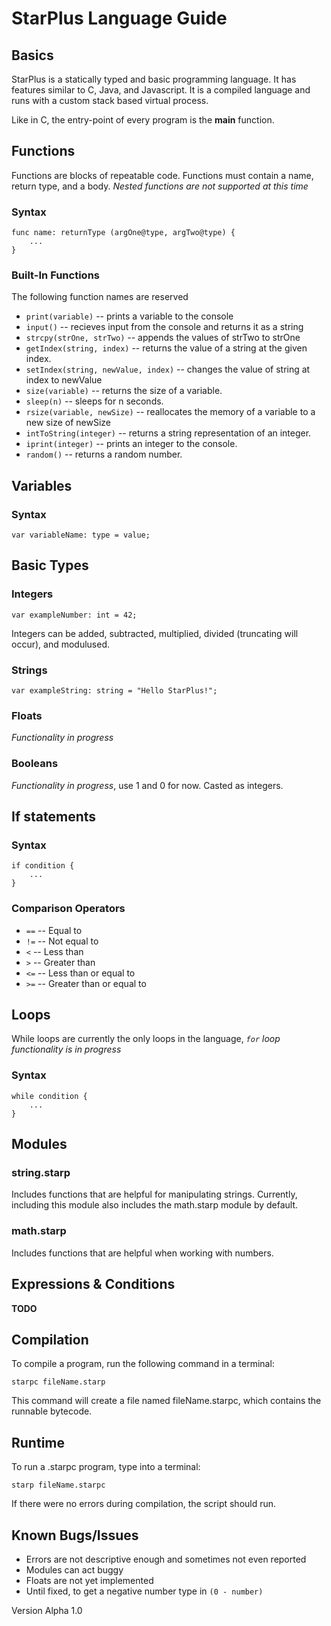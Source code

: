 # StarPlus Language Guide

## Basics
StarPlus is a statically typed and basic programming language. It has features similar to C, Java, and Javascript. It is a compiled language and runs with a custom stack based virtual process.

Like in C, the entry-point of every program is the __main__ function.


## Functions
Functions are blocks of repeatable code. Functions must contain a name, return type, and a body. _Nested functions are not supported at this time_
### Syntax

    func name: returnType (argOne@type, argTwo@type) {
        ...
    }

### Built-In Functions
The following function names are reserved
- `print(variable)` -- prints a variable to the console 
- `input()` -- recieves input from the console and returns it as a string
- `strcpy(strOne, strTwo)` -- appends the values of strTwo to strOne
- `getIndex(string, index)` -- returns the value of a string at the given index. 
- `setIndex(string, newValue, index)` -- changes the value of string at index to newValue
- `size(variable)` -- returns the size of a variable.
- `sleep(n)` -- sleeps for n seconds.
- `rsize(variable, newSize)` -- reallocates the memory of a variable to a new size of newSize
- `intToString(integer)` -- returns a string representation of an integer.
- `iprint(integer)` -- prints an integer to the console.
- `random()` -- returns a random number.

## Variables

### Syntax

    var variableName: type = value;

## Basic Types

### Integers

    var exampleNumber: int = 42;

Integers can be added, subtracted, multiplied, divided (truncating will occur), and modulused.


### Strings
    var exampleString: string = "Hello StarPlus!";
### Floats
_Functionality in progress_
### Booleans
_Functionality in progress_, use 1 and 0 for now. Casted as integers.
## If statements
### Syntax

    if condition {
        ...
    }

### Comparison Operators
- `==` -- Equal to
- `!=` -- Not equal to
- `<` -- Less than
- `>` -- Greater than
- `<=` -- Less than or equal to
- `>=` -- Greater than or equal to

## Loops
While loops are currently the only loops in the language, _`for` loop functionality is in progress_ 
### Syntax

    while condition {
        ...
    }

## Modules

### string.starp
Includes functions that are helpful for manipulating strings. Currently, including this module also includes the math.starp module by default.
### math.starp

Includes functions that are helpful when working with numbers.

## Expressions & Conditions
__TODO__

## Compilation
To compile a program, run the following command in a terminal:
    
    starpc fileName.starp

This command will create a file named fileName.starpc, which contains the runnable bytecode.

## Runtime

To run a .starpc program, type into a terminal:

    starp fileName.starpc

If there were no errors during compilation, the script should run.

## Known Bugs/Issues
- Errors are not descriptive enough and sometimes not even reported
- Modules can act buggy
- Floats are not yet implemented
- Until fixed, to get a negative number type in `(0 - number)`



Version Alpha 1.0